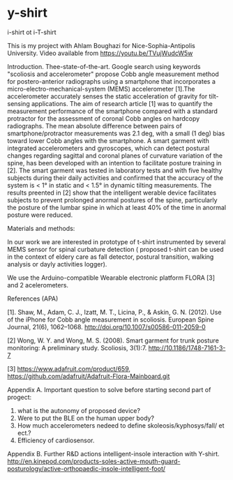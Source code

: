 # y-shirt

i-shirt ot i-T-shirt

This is my project with Ahlam Boughazi  for Nice-Sophia-Antipolis University.
Video available from https://youtu.be/TVujWudcW5w

Introduction. Thee-state-of-the-art. Google search using keywords "scoliosis and accelerometer" propose Cobb angle measurement method for postero-anterior radiographs using a smartphone that incorporates a   micro-electro-mechanical-system  (MEMS) accelerometer [1].The accelerometer accurately senses the static acceleration of gravity for tilt-sensing applications. The aim of research article  [1] was to quantify the measurement performance of the smartphone compared with a standard protractor for the assessment of coronal Cobb angles on hardcopy radiographs.  The mean  absolute  difference  between pairs  of smartphone/protractor   measurements was   2.1 deg,   with a small (1 deg) bias toward lower Cobb angles with the smartphone. A smart garment with integrated accelerometers and gyroscopes, which can detect postural changes regarding sagittal and coronal planes of curvature variation of the spine, has been developed with an intention to facilitate posture training in [2]. The smart garment was tested in laboratory tests and with five healthy subjects during their daily activities and confirmed that the accuracy of the system is < 1°  in static and < 1.5° in dynamic tilting measurements. The results preented in [2] show that the intelligent werable device facilitates subjects to prevent prolonged anormal postures of the spine, particularly the posture of the lumbar spine in which at least 40% of the time in anormal posture were reduced.


Materials and methods:


In our work we are interested in prototype of t-shirt instrumented by several MEMS sensor for spinal curbature detection ( proposed t-shirt can be used in the context of eldery care as  fall detector, postural transition, walking analysis or dayly activities logger).

We use the Arduino-compatible  Wearable electronic platform FLORA [3] and 2 acelerometers. 











References (APA)


[1]. 	Shaw, M., Adam, C. J., Izatt, M. T., Licina, P., & Askin, G. N. (2012). Use of the iPhone for Cobb angle measurement in scoliosis. European Spine Journal, 21(6), 1062–1068. http://doi.org/10.1007/s00586-011-2059-0


[2] Wong, W. Y. and Wong, M. S. (2008). Smart garment for trunk posture monitoring: A preliminary study. Scoliosis, 3(1):7.
http://10.1186/1748-7161-3-7

[3] https://www.adafruit.com/product/659, https://github.com/adafruit/Adafruit-Flora-Mainboard.git

Appendix A.
Important question to solve before starting second part of progect:
1. what is the autonomy of proposed device?
2. Were to put the BLE on the human upper body?
3. How much accelerometers nedeed to define skoleosis/kyphosys/fall/ et ect.?
4. Efficiency of cardiosensor.

Appendix B.
Further R&D actions
intelligent-insole interaction with Y-shirt.
http://en.kinepod.com/products-soles-active-mouth-guard-posturology/active-orthopaedic-insole-intelligent-foot/
